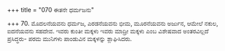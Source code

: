 +++
title = "070 ಈತನೇ ಧರ್ಮಜನು"

+++
70. ಮೊದಲನೆಯವನು ಧರ್ಮಜ, ಎರಡನೆಯವನು ಭೀಮ, ಮೂರನೆಯವನು ಅರ್ಜುನ, ಆಮೇಲೆ ನಕುಲ, ಐದನೆಯವನು ಸಹದೇವ. ಇವರು ಕುಂತೀ ಮಕ್ಕಳು ಇವರು ಮಾದ್ರೀ ಮಕ್ಕಳು ಎಂಬ ವಿಶೇಷವಾದ ಅಂತರವಿಲ್ಲದೆ ಪ್ರಸಿದ್ಧರು- ಪರಮ ಮುನಿಗಳು ಪಾಂಡುವಿನ ಮಕ್ಕಳನ್ನು ಶ್ಲಾಘಿಸಿದರು.